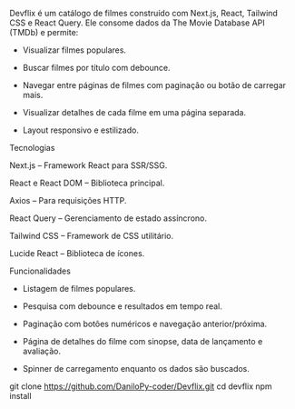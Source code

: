 Devflix é um catálogo de filmes construído com Next.js, React, Tailwind CSS e React Query. Ele consome dados da The Movie Database API (TMDb) e permite:

- Visualizar filmes populares.

- Buscar filmes por título com debounce.

- Navegar entre páginas de filmes com paginação ou botão de carregar mais.

- Visualizar detalhes de cada filme em uma página separada.

- Layout responsivo e estilizado.

Tecnologias

 Next.js – Framework React para SSR/SSG.

 React e React DOM – Biblioteca principal.

 Axios – Para requisições HTTP.

 React Query – Gerenciamento de estado assíncrono.

 Tailwind CSS – Framework de CSS utilitário.

 Lucide React – Biblioteca de ícones.

Funcionalidades

- Listagem de filmes populares.

- Pesquisa com debounce e resultados em tempo real.

- Paginação com botões numéricos e navegação anterior/próxima.

- Página de detalhes do filme com sinopse, data de lançamento e avaliação.

- Spinner de carregamento enquanto os dados são buscados.

git clone https://github.com/DaniloPy-coder/Devflix.git
cd devflix
npm install